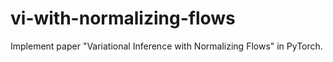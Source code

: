 # vi-with-normalizing-flows
Implement paper "Variational Inference with Normalizing Flows" in PyTorch.
